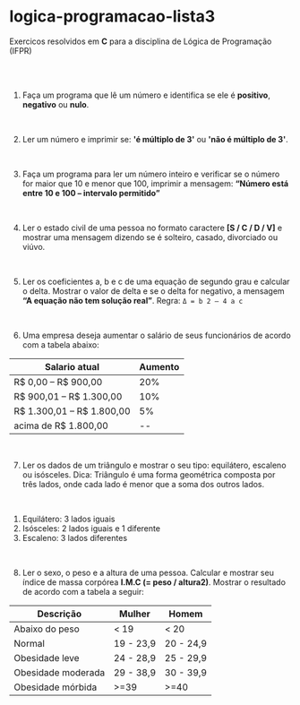 # logica-programacao-lista3

Exercicos resolvidos em **C** para a disciplina de Lógica de Programação (IFPR)

<br>
<br>

1. Faça um programa que lê um número e identifica se ele é **positivo**, **negativo** ou **nulo**.
<br>

2. Ler um número e imprimir se: **'é múltiplo de 3'** ou **'não é múltiplo de 3'**.
 <br>
 
3. Faça um programa para ler um número inteiro e verificar se o número for maior que 10 e menor que 100, imprimir a mensagem: **“Número está entre 10 e 100 – intervalo permitido”**
<br>

4. Ler o estado civil de uma pessoa no formato caractere **[S / C / D / V]** e mostrar uma mensagem dizendo se é solteiro, casado, divorciado ou viúvo.
<br>

5. Ler os coeficientes a, b e c de uma equação de segundo grau e calcular o delta. Mostrar o valor de delta e se o delta for negativo, a mensagem **“A equação não tem solução real”**. Regra:
```Δ = b 2 – 4 a c```
<br>

6. Uma empresa deseja aumentar o salário de seus funcionários de acordo com a tabela abaixo:

| Salario atual             | Aumento   | 
|---------------------------|-----------|
| R$ 0,00 – R$ 900,00       |   20%     |
| R$ 900,01 – R$ 1.300,00   |   10%     | 
| R$ 1.300,01 – R$ 1.800,00 |   5%      | 
| acima de R$ 1.800,00      |   --      | 

<br>

7. Ler os dados de um triângulo e mostrar o seu tipo: equilátero, escaleno ou isósceles. Dica: Triângulo é uma forma geométrica composta por três lados, onde cada lado é menor que a soma dos outros lados.
<br>
     <ol>
        <li> Equilátero: 3 lados iguais
        <li> Isósceles: 2 lados iguais e 1 diferente
        <li> Escaleno: 3 lados diferentes
    </ol>
<br>
 
8. Ler o sexo, o peso e a altura de uma pessoa. Calcular e mostrar seu índice de massa corpórea **I.M.C (= peso / altura2)**. Mostrar o resultado de acordo com a tabela a seguir:

| Descrição          | Mulher    | Homem     |
|--------------------|-----------|-----------|
| Abaixo do peso     | < 19      | < 20      |
| Normal             | 19 - 23,9 | 20 - 24,9 |
| Obesidade leve     | 24 - 28,9 | 25 - 29,9 |
| Obesidade moderada | 29 - 38,9 | 30 - 39,9 |
| Obesidade mórbida  | >=39      | >=40      |

